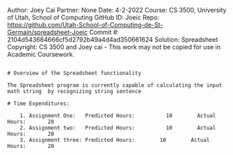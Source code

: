 Author:     Joey Cai
Partner:    None
Date:       4-2-2022
Course:     CS 3500, University of Utah, School of Computing
GitHub ID:  Joeic
Repo:      https://github.com/Utah-School-of-Computing-de-St-Germain/spreadsheet-Joeic
Commit #:   2104d543684666cf5d2792b49a4d4ad350661624
Solution:   Spreadsheet
Copyright:  CS 3500 and Joey cai - This work may not be copied for use in Academic Coursework.
```

# Overview of the Spreadsheet functionality

The Spreadsheet program is currently capable of calculating the input math string  by recognizing string sentence

# Time Expenditures:

    1. Assignment One:   Predicted Hours:          10        Actual Hours:       20
    2. Assignment two:   Predicted Hours:          10        Actual Hours:       20
    3. Assignment three: Predicted Hours:        10        Actual Hours:       20
  
  
